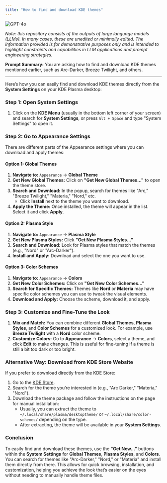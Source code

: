 ```yaml
---
title: "How to find and download KDE themes"
---
```

![GPT-4o](https://img.shields.io/badge/GPT--4o-3333FF?style=for-the-badge&logo=openai&logoColor=white)



*Note: this repository consists of the outputs of large language models (LLMs). In many cases, these are unedited or minimally edited. The information provided is for demonstrative purposes only and is intended to highlight constraints and capabilities in LLM applications and prompt engineering strategies.*


**Prompt Summary:** You are asking how to find and download KDE themes mentioned earlier, such as Arc-Darker, Breeze Twilight, and others.

---

Here’s how you can easily find and download KDE themes directly from the **System Settings** on your KDE Plasma desktop:

### **Step 1: Open System Settings**
1. Click on the **KDE Menu** (usually in the bottom left corner of your screen) and search for **System Settings**, or press `Alt + Space` and type "System Settings" to open it.

### **Step 2: Go to Appearance Settings**
There are different parts of the Appearance settings where you can download and apply themes:

#### **Option 1: Global Themes**
1. **Navigate to:** `Appearance` → **Global Theme**
2. **Get New Global Themes:** Click on **"Get New Global Themes..."** to open the theme store.
3. **Search and Download:** In the popup, search for themes like "Arc," "Breeze Twilight," "Materia," "Nord," etc.
   - Click **Install** next to the theme you want to download.
4. **Apply the Theme:** Once installed, the theme will appear in the list. Select it and click **Apply**.

#### **Option 2: Plasma Style**
1. **Navigate to:** `Appearance` → **Plasma Style**
2. **Get New Plasma Styles:** Click **"Get New Plasma Styles..."**
3. **Search and Download:** Look for Plasma styles that match the themes (e.g., "Nord" or "Arc-Darker").
4. **Install and Apply:** Download and select the one you want to use.

#### **Option 3: Color Schemes**
1. **Navigate to:** `Appearance` → **Colors**
2. **Get New Color Schemes:** Click on **"Get New Color Schemes..."**
3. **Search for Specific Themes:** Themes like **Nord** or **Materia** may have specific color schemes you can use to tweak the visual elements.
4. **Download and Apply:** Choose the scheme, download it, and apply.

### **Step 3: Customize and Fine-Tune the Look**
1. **Mix and Match:** You can combine different **Global Themes**, **Plasma Styles**, and **Color Schemes** for a customized look. For example, use **Breeze Twilight** with a **Nord** color scheme.
2. **Customize Colors:** Go to **Appearance** → **Colors**, select a theme, and click **Edit** to make changes. This is useful for fine-tuning if a theme is still a bit too dark or too bright.

### **Alternative Way: Download from KDE Store Website**
If you prefer to download directly from the KDE Store:
1. Go to the [KDE Store](https://store.kde.org/).
2. Search for the theme you’re interested in (e.g., "Arc Darker," "Materia," "Nord").
3. Download the theme package and follow the instructions on the page for manual installation:
   - Usually, you can extract the theme to `~/.local/share/plasma/desktoptheme/` or `~/.local/share/color-schemes/` depending on the type.
   - After extracting, the theme will be available in your **System Settings**.

### **Conclusion**
To easily find and download these themes, use the **"Get New..."** buttons within the **System Settings** for **Global Themes**, **Plasma Styles**, and **Colors**. You can search for themes like "Arc-Darker," "Nord," or "Materia" and install them directly from there. This allows for quick browsing, installation, and customization, helping you achieve the look that’s easier on the eyes without needing to manually handle theme files.